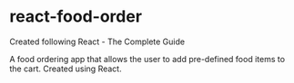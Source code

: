 # react-food-order

Created following React - The Complete Guide

A food ordering app that allows the user to add pre-defined food items to the cart. Created using React. 